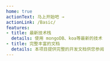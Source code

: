```yaml
---
home: true
actionText: 马上开始吧 →
actionLink: /Basic/
features:
- title: 最新技术栈
  details: 使用 mongoDB、koa等最新的技术
- title: 完整丰富的文档
  details: 本项目提供完整的开发文档供您参阅
---
```

